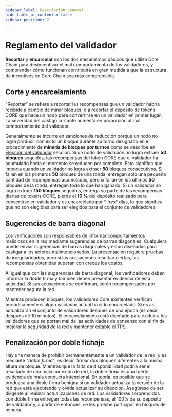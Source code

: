 ```yaml
---
sidebar_label: Descripción general
hide_table_of_contents: false
sidebar_position: 2
---
```


# Reglamento del validador

**Recortar** y **encarcelar** son los dos mecanismos básicos que utiliza Core Chain para desincentivar el mal comportamiento de los validadores, y comprender cómo funcionan contribuirá en gran medida a que la estructura de incentivos en Core Chain sea más comprensible.

## Corte y encarcelamiento

"Recortar" se refiere a recortar las recompensas que un validador habría recibido a cambio de minar bloques, o a recortar el depósito de tokens CORE que hace un nodo para convertirse en un validador en primer lugar. La severidad del castigo cortante aumenta en proporción al mal comportamiento del validador.

Generalmente se incurre en sanciones de reducción porque un nodo no logra producir con éxito un bloque durante su turno designado en el procedimiento de **minería de bloques por turnos** como se describe en [Elección del validador](../validator/validator-election.md) sección. Si un nodo de validación no logra extraer **50 bloques** seguidos, las recompensas del token CORE que el validador ha acumulado hasta el momento se reducen por completo. Esto significa que importa cuando un validador no logra extraer **50** bloques consecutivos. Si fallan en los primeros **50** bloques de una ronda, entregan solo una pequeña cantidad de recompensas acumuladas, pero si fallan en los últimos **50** bloques de la ronda, entregan todo lo que han ganado. Si un validador no logra extraer **150 bloques** seguidos, entrega su parte de las recompensas diarias de tokens CORE, pierde el **10 %** del depósito realizado para convertirse en validador y es encarcelado por \* _tres_\* días, lo que significa que no son elegibles para ser elegidos para el conjunto de validadores.

## Sugerencias de barra diagonal

Los verificadores son responsables de informar comportamientos maliciosos en la red mediante sugerencias de barras diagonales. Cualquiera puede enviar sugerencias de barras diagonales y están diseñadas para castigar a los actores malintencionados. La presentación requiere pruebas de irregularidades, pero si las acusaciones resultan ciertas, las recompensas obtenidas superan con creces los costos.

Al igual que con las sugerencias de barra diagonal, los verificadores deben informar la doble firma y también deben presentar evidencia de esta actividad. Si sus acusaciones se confirman, serán recompensados ​​por mantener segura la red.

Mientras producen bloques, los validadores Core existentes verifican periódicamente si algún validador actual ha sido encarcelado. Si es así, actualizarán el conjunto de validadores después de una época (es decir, después de 10 minutos). El encarcelamiento está diseñado para excluir a los validadores que se portan mal de las actividades de consenso con el fin de mejorar la seguridad de la red y mantener estable el TPS.

## Penalización por doble fichaje

Hay una manera de prohibir permanentemente a un validador de la red, y es mediante "_doble firma_", es decir, firmar dos bloques diferentes a la misma altura de bloque. Mientras que la falta de disponibilidad podría ser el resultado de una mala conexión de red, la doble firma es una fuerte evidencia de mala conducta intencional. En teoría, es posible que se produzca una doble firma benigna si un validador actualiza la versión de la red que está ejecutando y olvida actualizar su dirección. Asegúrese de ser diligente al realizar actualizaciones de red. Los validadores sorprendidos con doble firma entregan todas las recompensas, el 100% de su depósito de validador y, a partir de entonces, se les prohíbe participar en bloques de minería.
